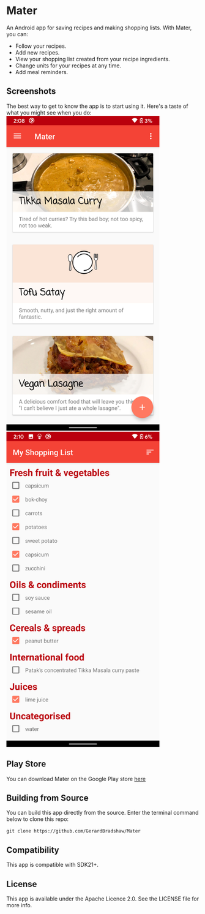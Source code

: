 # Mater
An Android app for saving recipes and making shopping lists. With Mater, you can:
- Follow your recipes.
- Add new recipes.
- View your shopping list created from your recipe ingredients.
- Change units for your recipes at any time.
- Add meal reminders.

## Screenshots
The best way to get to know the app is to start using it. Here's a taste of what you might see when you do:
<img src="/art/screenshot_recipes.png?raw=true" width="400px"> <img src="/art/screenshot_shopping_list.png?raw=true" width="400px">

## Play Store
You can download Mater on the Google Play store [here](https://play.google.com/store/apps/details?id=com.gerardbradshaw.mater)

## Building from Source
You can build this app directly from the source. Enter the terminal command below to clone this repo:
```shell
git clone https://github.com/GerardBradshaw/Mater
```

## Compatibility
This app is compatible with SDK21+.

## License
This app is available under the Apache Licence 2.0. See the LICENSE file for more info.